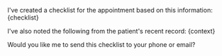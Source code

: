 I've created a checklist for the appointment based on this information:
{checklist}

I've also noted the following from the patient's recent record:
{context}

Would you like me to send this checklist to your phone or email?

